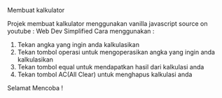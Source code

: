 Membuat kalkulator

Projek membuat kalkulator menggunakan vanilla javascript source on youtube : Web Dev Simplified
Cara menggunakan :
1. Tekan angka yang ingin anda kalkulasikan
2. Tekan tombol operasi untuk mengoperasikan angka yang ingin anda kalkulasikan
3. Tekan tombol equal untuk mendapatkan hasil dari kalkulasi anda
4. Tekan tombol AC(All Clear) untuk menghapus kalkulasi anda

Selamat Mencoba !

